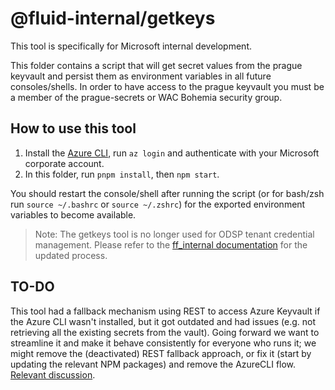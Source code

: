 # @fluid-internal/getkeys

This tool is specifically for Microsoft internal development.

This folder contains a script that will get secret values from the prague keyvault and persist them as environment
variables in all future consoles/shells. In order to have access to the prague keyvault you must be a member of the
prague-secrets or WAC Bohemia security group.

## How to use this tool

1. Install the [Azure CLI](https://docs.microsoft.com/en-us/cli/azure/install-azure-cli), run `az login` and authenticate
   with your Microsoft corporate account.
2. In this folder, run `pnpm install`, then `npm start`.

You should restart the console/shell after running the script (or for bash/zsh run `source ~/.bashrc` or `source ~/.zshrc`)
for the exported environment variables to become available.

> Note: The getkeys tool is no longer used for ODSP tenant credential management. Please refer to the [ff_internal documentation](https://dev.azure.com/fluidframework/internal/_git/ff_internal?path=/packages/trips-setup/README.md) for the updated process.

## TO-DO

This tool had a fallback mechanism using REST to access Azure Keyvault if the Azure CLI wasn't installed, but it got
outdated and had issues (e.g. not retrieving all the existing secrets from the vault). Going forward we want to
streamline it and make it behave consistently for everyone who runs it; we might remove the (deactivated) REST
fallback approach, or fix it (start by updating the relevant NPM packages) and remove the AzureCLI flow. [Relevant
discussion](https://teams.microsoft.com/l/message/19:50292e8934024fc19d6ca2080dd7681e@thread.skype/1657054734667?tenantId=72f988bf-86f1-41af-91ab-2d7cd011db47&groupId=9ce27575-2f82-4689-abdb-bcff07e8063b&parentMessageId=1657054734667&teamName=Fluid%20Framework&channelName=Dev&createdTime=1657054734667).
